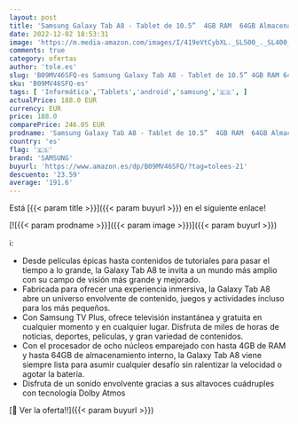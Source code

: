 ```yaml
---
layout: post
title: 'Samsung Galaxy Tab A8 - Tablet de 10.5”  4GB RAM  64GB Almacenamiento  Wifi  Android 12  Rosa - Versión española'
date: 2022-12-02 18:53:31
image: 'https://m.media-amazon.com/images/I/419eVtCybXL._SL500_._SL400_.jpg'
comments: true
category: ofertas
author: 'tole.es'
slug: 'B09MV46SFQ-es Samsung Galaxy Tab A8 - Tablet de 10.5” 4GB RAM 64GB...'
sku: 'B09MV46SFQ-es'
tags: [ 'Informática','Tablets','android','samsung','🇪🇸', ]
actualPrice: 188.0 EUR
currency: EUR
price: 188.0
comparePrice: 246.05 EUR
prodname: 'Samsung Galaxy Tab A8 - Tablet de 10.5”  4GB RAM  64GB Almacenamiento  Wifi  Android 12  Rosa - Versión española'
country: 'es'
flag: '🇪🇸'
brand: 'SAMSUNG'
buyurl: 'https://www.amazon.es/dp/B09MV46SFQ/?tag=tolees-21'
descuento: '23.59'
average: '191.6'
---
```


Está [{{< param title >}}]({{< param buyurl >}}) en el siguiente enlace!

[![{{< param prodname >}}]({{< param image >}})]({{< param buyurl >}})

ℹ️:

- Desde películas épicas hasta contenidos de tutoriales para pasar el tiempo a lo grande, la Galaxy Tab A8 te invita a un mundo más amplio con su campo de visión más grande y mejorado.
- Fabricada para ofrecer una experiencia inmersiva, la Galaxy Tab A8 abre un universo envolvente de contenido, juegos y actividades incluso para los más pequeños.
- Con Samsung TV Plus, ofrece televisión instantánea y gratuita en cualquier momento y en cualquier lugar. Disfruta de miles de horas de noticias, deportes, películas, y gran variedad de contenidos.
- Con el procesador de ocho núcleos emparejado con hasta 4GB de RAM y hasta 64GB de almacenamiento interno, la Galaxy Tab A8 viene siempre lista para asumir cualquier desafío sin ralentizar la velocidad o agotar la batería.
- Disfruta de un sonido envolvente gracias a sus altavoces cuádruples con tecnología Dolby Atmos

[🛒 Ver la oferta!!]({{< param buyurl >}})
